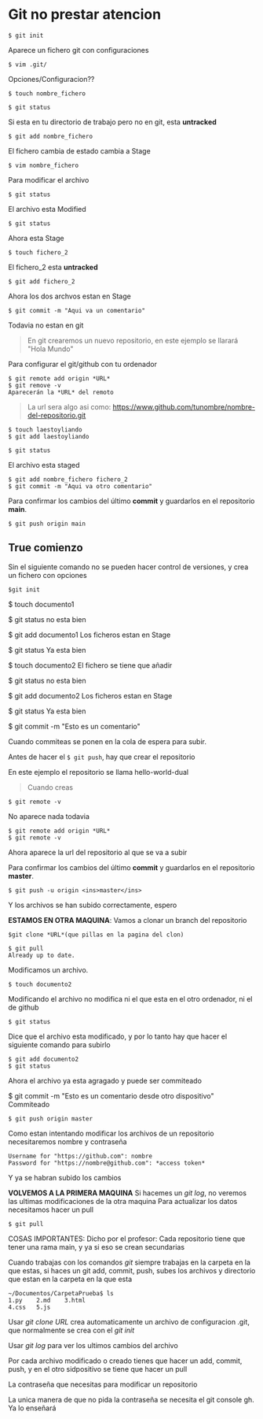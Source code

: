 # Git no prestar atencion
```
$ git init
```
Aparece un fichero git con configuraciones
```
$ vim .git/
```
Opciones/Configuracion??
```
$ touch nombre_fichero

$ git status
```
Si esta en tu directorio de trabajo pero no en git, esta **untracked**
```
$ git add nombre_fichero
```
El fichero cambia de estado cambia a Stage
```
$ vim nombre_fichero
```
Para modificar el archivo
```
$ git status
```
El archivo esta Modified
```
$ git status
```
Ahora esta Stage
```
$ touch fichero_2
```
El fichero_2 esta **untracked**
```
$ git add fichero_2
```
Ahora los dos archvos estan en Stage
```
$ git commit -m "Aqui va un comentario"
```
Todavia no estan en git

>En git crearemos un nuevo repositorio, en este ejemplo se llarará "Hola Mundo"



Para configurar el git/github con tu ordenador
```
$ git remote add origin *URL*
$ git remove -v
Aparecerán la *URL* del remoto
```

> La url sera algo asi como:
> https://www.github.com/tunombre/nombre-del-repositorio.git
```
$ touch laestoyliando
$ git add laestoyliando
```
```
$ git status
```
El archivo esta staged
```
$ git add nombre_fichero fichero_2
$ git commit -m "Aqui va otro comentario"
```
Para confirmar los cambios del último **commit** y guardarlos en el repositorio **main**.
```
$ git push origin main
```

## True comienzo

Sin el siguiente comando no se pueden hacer control de versiones, y crea un fichero con opciones
```
$git init
```

$ touch documento1

$ git status
no esta bien

$ git add documento1
Los ficheros estan en Stage

$ git status
Ya esta bien 

$ touch documento2
El fichero se tiene que añadir

$ git status
no esta bien

$ git add documento2
Los ficheros estan en Stage

$ git status
Ya esta bien 

$ git commit -m "Esto es un comentario"

Cuando commiteas se ponen en la cola de espera para subir.


Antes de hacer el ``$ git push``, hay que crear el repositorio

En este ejemplo el repositorio se llama hello-world-dual
>Cuando creas 
```
$ git remote -v
```
No aparece nada todavia
```
$ git remote add origin *URL*
$ git remote -v
```
Ahora aparece la url del repositorio al que se va a subir

Para confirmar los cambios del último **commit** y guardarlos en el repositorio **master**.
```
$ git push -u origin <ins>master</ins>
```
Y los archivos se han subido correctamente, espero

**ESTAMOS EN OTRA MAQUINA**: Vamos a clonar un branch del repositorio
```
$git clone *URL*(que pillas en la pagina del clon)
```
```
$ git pull
Already up to date.
```
Modificamos un archivo.
```
$ touch documento2
```
Modificando el archivo no modifica ni el que esta en el otro ordenador, ni el de github
```
$ git status
```
Dice que el archivo esta modificado, y por lo tanto hay que hacer el siguiente comando para subirlo
```
$ git add documento2
$ git status
```
Ahora el archivo ya esta agragado y puede ser commiteado

$ git commit -m "Esto es un comentario desde otro dispositivo"
Commiteado

```
$ git push origin master
```
Como estan intentando modificar los archivos de un repositorio necesitaremos nombre y contraseña
```
Username for "https://github.com": nombre
Password for "https://nombre@github.com": *access token*
```
Y ya se habran subido los cambios

**VOLVEMOS A LA PRIMERA MAQUINA**
Si hacemes un *git log*, no veremos las ultimas modificaciones de la otra maquina
Para actualizar los datos necesitamos hacer un pull
```
$ git pull
```


COSAS IMPORTANTES:
Dicho por el profesor: Cada repositorio tiene que tener una rama main, y ya si eso se crean secundarias

Cuando trabajas con los comandos *git* siempre trabajas en la carpeta en la que estas, si haces un git add, commit, push, subes los archivos y directorio que estan en la carpeta en la que esta

```
~/Documentos/CarpetaPrueba$ ls
1.py    2.md    3.html
4.css   5.js
```
Usar *git clone URL* crea automaticamente un archivo de configuracion .git, que normalmente se crea con el *git init*

Usar *git log* para ver los ultimos cambios del archivo


Por cada archivo modificado o creado tienes que hacer un add, commit, push, y en el otro sidpositivo se tiene que hacer un pull

La contraseña que necesitas para modificar un repositorio

La unica manera de que no pida la contraseña se necesita el git console gh. Ya lo enseñará